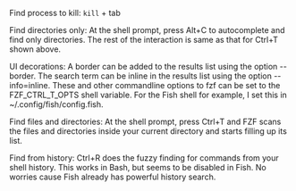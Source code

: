 Find process to kill: `kill` + tab

Find directories only: At the shell prompt, press Alt+C to autocomplete and find only directories. The rest of the interaction is same as that for Ctrl+T shown above.

UI decorations: A border can be added to the results list using the option --border. The search term can be inline in the results list using the option --info=inline. These and other commandline options to fzf can be set to the FZF_CTRL_T_OPTS shell variable. For the Fish shell for example, I set this in ~/.config/fish/config.fish.

Find files and directories: At the shell prompt, press Ctrl+T and FZF scans the files and directories inside your current directory and starts filling up its list.

Find from history: Ctrl+R does the fuzzy finding for commands from your shell history. This works in Bash, but seems to be disabled in Fish. No worries cause Fish already has powerful history search.

